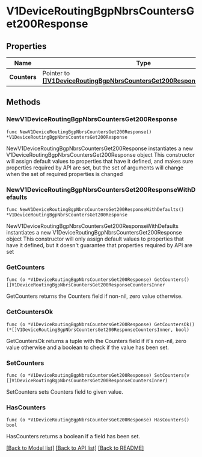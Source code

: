 # V1DeviceRoutingBgpNbrsCountersGet200Response

## Properties

Name | Type | Description | Notes
------------ | ------------- | ------------- | -------------
**Counters** | Pointer to [**[]V1DeviceRoutingBgpNbrsCountersGet200ResponseCountersInner**](V1DeviceRoutingBgpNbrsCountersGet200ResponseCountersInner.md) |  | [optional] 

## Methods

### NewV1DeviceRoutingBgpNbrsCountersGet200Response

`func NewV1DeviceRoutingBgpNbrsCountersGet200Response() *V1DeviceRoutingBgpNbrsCountersGet200Response`

NewV1DeviceRoutingBgpNbrsCountersGet200Response instantiates a new V1DeviceRoutingBgpNbrsCountersGet200Response object
This constructor will assign default values to properties that have it defined,
and makes sure properties required by API are set, but the set of arguments
will change when the set of required properties is changed

### NewV1DeviceRoutingBgpNbrsCountersGet200ResponseWithDefaults

`func NewV1DeviceRoutingBgpNbrsCountersGet200ResponseWithDefaults() *V1DeviceRoutingBgpNbrsCountersGet200Response`

NewV1DeviceRoutingBgpNbrsCountersGet200ResponseWithDefaults instantiates a new V1DeviceRoutingBgpNbrsCountersGet200Response object
This constructor will only assign default values to properties that have it defined,
but it doesn't guarantee that properties required by API are set

### GetCounters

`func (o *V1DeviceRoutingBgpNbrsCountersGet200Response) GetCounters() []V1DeviceRoutingBgpNbrsCountersGet200ResponseCountersInner`

GetCounters returns the Counters field if non-nil, zero value otherwise.

### GetCountersOk

`func (o *V1DeviceRoutingBgpNbrsCountersGet200Response) GetCountersOk() (*[]V1DeviceRoutingBgpNbrsCountersGet200ResponseCountersInner, bool)`

GetCountersOk returns a tuple with the Counters field if it's non-nil, zero value otherwise
and a boolean to check if the value has been set.

### SetCounters

`func (o *V1DeviceRoutingBgpNbrsCountersGet200Response) SetCounters(v []V1DeviceRoutingBgpNbrsCountersGet200ResponseCountersInner)`

SetCounters sets Counters field to given value.

### HasCounters

`func (o *V1DeviceRoutingBgpNbrsCountersGet200Response) HasCounters() bool`

HasCounters returns a boolean if a field has been set.


[[Back to Model list]](../README.md#documentation-for-models) [[Back to API list]](../README.md#documentation-for-api-endpoints) [[Back to README]](../README.md)


